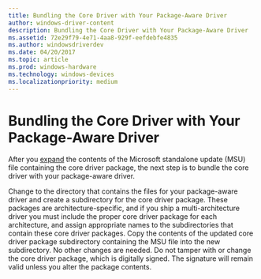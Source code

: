 ```yaml
---
title: Bundling the Core Driver with Your Package-Aware Driver
author: windows-driver-content
description: Bundling the Core Driver with Your Package-Aware Driver
ms.assetid: 72e29f79-4e71-4aa8-929f-eefdebfe4835
ms.author: windowsdriverdev
ms.date: 04/20/2017
ms.topic: article
ms.prod: windows-hardware
ms.technology: windows-devices
ms.localizationpriority: medium
---
```


# Bundling the Core Driver with Your Package-Aware Driver


After you [expand](getting-the-updated-core-driver-package.md) the contents of the Microsoft standalone update (MSU) file containing the core driver package, the next step is to bundle the core driver with your package-aware driver.

Change to the directory that contains the files for your package-aware driver and create a subdirectory for the core driver package. These packages are architecture-specific, and if you ship a multi-architecture driver you must include the proper core driver package for each architecture, and assign appropriate names to the subdirectories that contain these core driver packages. Copy the contents of the updated core driver package subdirectory containing the MSU file into the new subdirectory. No other changes are needed. Do not tamper with or change the core driver package, which is digitally signed. The signature will remain valid unless you alter the package contents.

 

 




